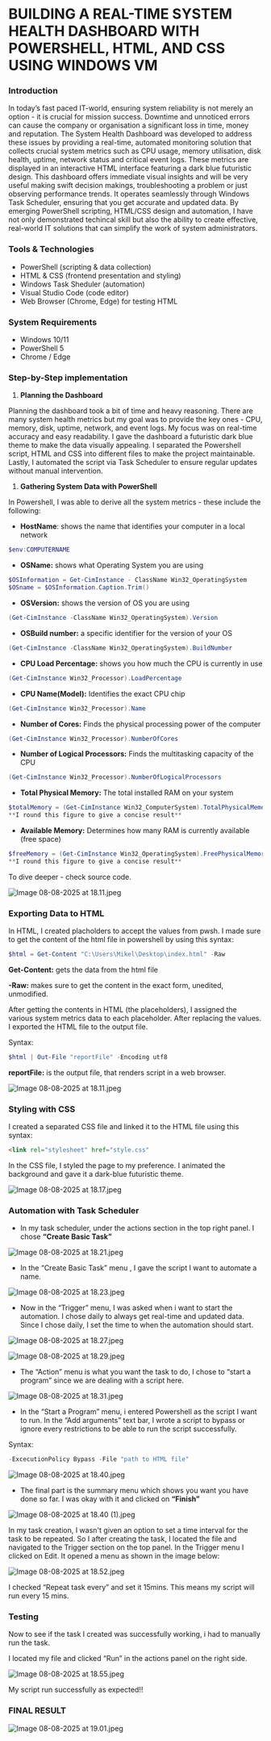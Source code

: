 # BUILDING A REAL-TIME SYSTEM HEALTH DASHBOARD WITH POWERSHELL, HTML, AND CSS USING WINDOWS VM

### Introduction

In today’s fast paced IT-world, ensuring system reliability is not merely an option - it is crucial for mission success. Downtime and unnoticed errors can cause the company or organisation a significant loss in time, money and reputation. The System Health Dashboard was developed to address these issues by providing a real-time, automated monitoring solution that collects crucial system metrics such as CPU usage, memory utilisation, disk health, uptime, network status and critical event logs. These metrics are displayed in an interactive HTML interface featuring a dark blue futuristic design. This dashboard offers immediate visual insights and will be very useful making swift decision makings, troubleshooting a problem or just observing performance trends. It operates seamlessly through  Windows Task Scheduler, ensuring that you get accurate and updated data. By emerging PowerShell scripting, HTML/CSS design and automation, I have not only demonstrated techincal skill but also the ability to create effective, real-world IT solutions that can simplify the work of system administrators.

### Tools & Technologies

- PowerShell (scripting & data collection)
- HTML & CSS (frontend presentation and styling)
- Windows Task Sheduler (automation)
- Visual Studio Code (code editor)
- Web Browser  (Chrome, Edge) for testing HTML

### System Requirements

- Windows 10/11
- PowerShell 5
- Chrome / Edge

### Step-by-Step implementation

1. **Planning the Dashboard**

Planning the dashboard took a bit of time and heavy reasoning. There are many system health metrics but my goal was to provide the key ones - CPU, memory, disk, uptime, network, and event logs. My focus was on real-time accuracy and easy readability. I gave the dashboard a futuristic dark blue theme to make the data visually appealing. I separated the Powershell script, HTML and CSS into different files to make the project maintainable. Lastly, I automated the script via Task Scheduler to ensure regular updates without manual intervention.

1. **Gathering System Data with PowerShell**

In Powershell, I was able to derive all the system metrics - these include the following:

- **HostName**: shows the name that identifies your computer in a local network

```powershell
$env:COMPUTERNAME
```

- **OSName:** shows what Operating System you are using

```powershell
$OSInformation = Get-CimInstance - ClassName Win32_OperatingSystem
$OSname = $OSInformation.Caption.Trim()
```

- **OSVersion:** shows the version of OS you are using

```powershell
(Get-CimInstance -ClassName Win32_OperatingSystem).Version
```

- **OSBuild number:** a specific identifier for the version of your OS

```powershell
(Get-CimInstance -ClassName Win32_OperatingSystem).BuildNumber
```

- **CPU Load Percentage:** shows you how much the CPU is currently in use

```powershell
(Get-CimInstance Win32_Processor).LoadPercentage
```

- **CPU Name(Model):** Identifies the exact CPU chip

```powershell
(Get-CimInstance Win32_Processor).Name
```

- **Number of Cores:** Finds the physical processing power of the computer

```powershell
(Get-CimInstance Win32_Processor).NumberOfCores
```

- **Number of Logical Processors:** Finds the multitasking capacity of the CPU

```powershell
(Get-CimInstance Win32_Processor).NumberOfLogicalProcessors
```

- **Total Physical Memory:** The total installed RAM on your system

```powershell
$totalMemory = (Get-CimInstance Win32_ComputerSystem).TotalPhysicalMemory/1GB
**I round this figure to give a concise result**
```

- **Available Memory:** Determines how many RAM is currently available (free space)

```powershell
$freeMemory = (Get-CimInstance Win32_OperatingSystem).FreePhysicalMemory/1MB
**I round this figure to give a concise result**
```

To dive deeper - check source code.

![Image 08-08-2025 at 18.11.jpeg](BUILDING%20A%20REAL-TIME%20SYSTEM%20HEALTH%20DASHBOARD%20WITH%20%202492b90cbf228055b807df5ff778e0d9/Image_08-08-2025_at_18.11.jpeg)

### Exporting Data to HTML

 In HTML, I created placholders to accept the values from pwsh. I made sure to get the content of the html file in powershell by using this syntax:

```powershell
$html = Get-Content "C:\Users\Mikel\Desktop\index.html" -Raw
```

**Get-Content:** gets the data from the html file

**-Raw:** makes sure to get the content in the exact form, unedited, unmodified.

After getting the contents in HTML (the placeholders), I assigned the various system metrics data to each placeholder. After replacing the values. I exported the HTML file to the output file. 

Syntax:

```powershell
$html | Out-File "reportFile" -Encoding utf8
```

**reportFile:** is the output file, that renders script in a web browser.

![Image 08-08-2025 at 18.11.jpeg](BUILDING%20A%20REAL-TIME%20SYSTEM%20HEALTH%20DASHBOARD%20WITH%20%202492b90cbf228055b807df5ff778e0d9/Image_08-08-2025_at_18.11%201.jpeg)

### Styling with CSS

I created a separated CSS file and linked it to the HTML file using this syntax:

```html
<link rel="stylesheet" href="style.css"
```

In the CSS file, I styled the page to my preference. I animated the background and gave it a dark-blue futuristic theme.

![Image 08-08-2025 at 18.17.jpeg](BUILDING%20A%20REAL-TIME%20SYSTEM%20HEALTH%20DASHBOARD%20WITH%20%202492b90cbf228055b807df5ff778e0d9/Image_08-08-2025_at_18.17.jpeg)

### Automation with Task Scheduler

- In my task scheduler, under the actions section in the top right panel. I chose **“Create Basic Task”**

![Image 08-08-2025 at 18.21.jpeg](BUILDING%20A%20REAL-TIME%20SYSTEM%20HEALTH%20DASHBOARD%20WITH%20%202492b90cbf228055b807df5ff778e0d9/Image_08-08-2025_at_18.21.jpeg)

- In the “Create Basic Task” menu , I gave the script I want to automate a name.

![Image 08-08-2025 at 18.23.jpeg](BUILDING%20A%20REAL-TIME%20SYSTEM%20HEALTH%20DASHBOARD%20WITH%20%202492b90cbf228055b807df5ff778e0d9/Image_08-08-2025_at_18.23.jpeg)

- Now in the “Trigger” menu, I was asked when i want to start the automation. I chose daily to always get real-time and updated data. Since I chose daily, I set the time to when the automation should start.

![Image 08-08-2025 at 18.27.jpeg](BUILDING%20A%20REAL-TIME%20SYSTEM%20HEALTH%20DASHBOARD%20WITH%20%202492b90cbf228055b807df5ff778e0d9/Image_08-08-2025_at_18.27.jpeg)

![Image 08-08-2025 at 18.29.jpeg](BUILDING%20A%20REAL-TIME%20SYSTEM%20HEALTH%20DASHBOARD%20WITH%20%202492b90cbf228055b807df5ff778e0d9/Image_08-08-2025_at_18.29.jpeg)

- The “Action” menu is what you want the task to do, I chose to “start a program” since we are dealing with a script here.

![Image 08-08-2025 at 18.31.jpeg](BUILDING%20A%20REAL-TIME%20SYSTEM%20HEALTH%20DASHBOARD%20WITH%20%202492b90cbf228055b807df5ff778e0d9/Image_08-08-2025_at_18.31.jpeg)

- In the “Start a Program” menu, i entered Powershell as the script I want to run. In the “Add arguments” text bar, I wrote a script to bypass or ignore every restrictions to be able to run the script successfully.

Syntax:

```powershell
-ExcecutionPolicy Bypass -File "path to HTML file"
```

![Image 08-08-2025 at 18.40.jpeg](BUILDING%20A%20REAL-TIME%20SYSTEM%20HEALTH%20DASHBOARD%20WITH%20%202492b90cbf228055b807df5ff778e0d9/Image_08-08-2025_at_18.40.jpeg)

- The final part is the summary menu which shows you want you have done so far. I was okay with it and clicked on **“Finish”**

![Image 08-08-2025 at 18.40 (1).jpeg](BUILDING%20A%20REAL-TIME%20SYSTEM%20HEALTH%20DASHBOARD%20WITH%20%202492b90cbf228055b807df5ff778e0d9/Image_08-08-2025_at_18.40_(1).jpeg)

In my task creation, I wasn't  given an option to set a time interval for the task to be repeated. So I after creating the task, I located the file and navigated to the Trigger section on the top panel. In the Trigger menu I clicked on Edit. It opened a menu as shown in the image below:

![Image 08-08-2025 at 18.52.jpeg](BUILDING%20A%20REAL-TIME%20SYSTEM%20HEALTH%20DASHBOARD%20WITH%20%202492b90cbf228055b807df5ff778e0d9/Image_08-08-2025_at_18.52.jpeg)

I checked “Repeat task every” and set it 15mins. This means my script will run every 15 mins.

### Testing

Now to see if the task I created was successfully working, i had to manually run the task. 

I located my file and clicked “Run” in the actions panel on the right side.

![Image 08-08-2025 at 18.55.jpeg](BUILDING%20A%20REAL-TIME%20SYSTEM%20HEALTH%20DASHBOARD%20WITH%20%202492b90cbf228055b807df5ff778e0d9/Image_08-08-2025_at_18.55.jpeg)

My script run successfully as expected!!

### FINAL RESULT

![Image 08-08-2025 at 19.01.jpeg](BUILDING%20A%20REAL-TIME%20SYSTEM%20HEALTH%20DASHBOARD%20WITH%20%202492b90cbf228055b807df5ff778e0d9/Image_08-08-2025_at_19.01.jpeg)
